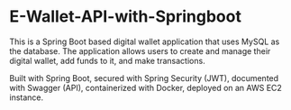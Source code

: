 # E-Wallet-API-with-Springboot
This is a Spring Boot based digital wallet application that uses MySQL as the database. The application allows users to create and manage their digital wallet, add funds to it, and make transactions.


Built with Spring Boot, secured with Spring Security (JWT), documented with Swagger (API), containerized with Docker, deployed on an AWS EC2 instance.

